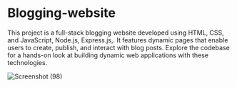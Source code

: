 # Blogging-website
This project is a full-stack blogging website developed using HTML, CSS, and JavaScript, Node.js, Express.js,. It features dynamic pages that enable users to create, publish, and interact with blog posts. Explore the codebase for a hands-on look at building dynamic web applications with these technologies.

![Screenshot (98)](https://github.com/yashashrigayki/Blogging-website/assets/136250942/5ead3132-c270-4632-94d2-72b22940e69d)
